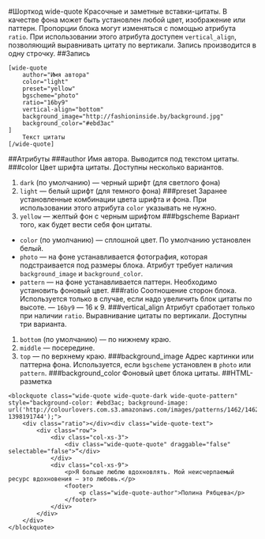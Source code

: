 #Шорткод wide-quote
Красочные и заметные вставки-цитаты. В качестве фона может быть установлен любой цвет, изображение или паттерн. Пропорции блока могут изменяться с помощью атрибута `ratio`. При использовании этого атрибута доступен `vertical_align`, позволяющий выравнивать цитату по вертикали. Запись производится в одну строчку.
##Запись
```
[wide-quote
	author="Имя автора"
	color="light"
	preset="yellow"
	bgscheme="photo"
	ratio="16by9"
	vertical-align="bottom"
	background_image="http://fashioninside.by/background.jpg"
	background_color="#ebd3ac"
]
	Текст цитаты
[/wide-quote]
```
##Атрибуты
###author
Имя автора. Выводится под текстом цитаты.
###color
Цвет шрифта цитаты. Доступны несколько вариантов.
 1. `dark` (по умолчанию) — черный шрифт (для светлого фона)
 2. `light` — белый шрифт (для темного фона)
###preset
Заранее установленные комбинации цвета шрифта и фона. При использовании этого атрибута `color` указывать не нужно.
 1. `yellow` — желтый фон с черным шрифтом
###bgscheme
Вариант того, как будет вести себя фон цитаты.
 - `color` (по умолчанию) — сплошной цвет. По умолчанию установлен белый.
 - `photo` — на фоне устанавливается фотография, которая подстраивается под размеры блока. Атрибут требует наличия `background_image` и `background_color`.
 - `pattern` — на фоне устанавливается паттерн. Необходимо установить фоновый цвет.
###ratio
Соотношение сторон блока. Используется только в случае, если надо увеличить блок цитаты по высоте.
 — `16by9` — 16 к 9.
###vertical_align
Атрибут сработает только при наличии `ratio`. Выравнивание цитаты по вертикали. Доступны три варианта.
 1. `bottom` (по умолчанию) — по нижнему краю.
 2. `middle` — посередине.
 3. `top` — по верхнему краю.
###background_image
Адрес картинки или паттерна фона. Используется, если `bgscheme` установлен в `photo` или `pattern`.
###background_color
Фоновый цвет блока цитаты.
##HTML-разметка
```
<blockquote class="wide-quote wide-quote-dark wide-quote-pattern"  style="background-color: #ebd3ac; background-image: url('http://colourlovers.com.s3.amazonaws.com/images/patterns/1462/1462099.png?1398191744');">
	<div class="ratio"></div><div class="wide-quote-text">
		<div class="row">
			<div class="col-xs-3">
				<div class="wide-quote-quote" draggable="false" selectable="false">“</div>
			</div>
			<div class="col-xs-9">
				<p>Я больше люблю вдохновлять. Мой неисчерпаемый ресурс вдохновения – это любовь.</p>
				<footer>
					<p class="wide-quote-author">Полина Рябцева</p>
				</footer>
			</div>
		</div>
	</div>
</blockquote>
```